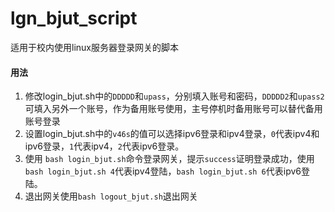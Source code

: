 # lgn_bjut_script

适用于校内使用linux服务器登录网关的脚本

#### 用法

1. 修改login_bjut.sh中的`DDDDD`和`upass`，分别填入账号和密码，`DDDDD2`和`upass2`可填入另外一个账号，作为备用账号使用，主号停机时备用账号可以替代备用账号登录
2. 设置login_bjut.sh中的`v46s`的值可以选择ipv6登录和ipv4登录，`0`代表ipv4和ipv6登录，`1`代表ipv4，`2`代表ipv6登录。
3. 使用 `bash login_bjut.sh`命令登录网关，提示`success`证明登录成功，使用`bash login_bjut.sh 4`代表ipv4登陆，`bash login_bjut.sh 6`代表ipv6登陆。
4. 退出网关使用`bash logout_bjut.sh`退出网关

